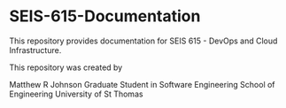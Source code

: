# SEIS-615-Documentation
This repository provides documentation for SEIS 615 - DevOps and Cloud Infrastructure.

This repository was created by 

Matthew R Johnson 
Graduate Student in Software Engineering
School of Engineering
University of St Thomas
